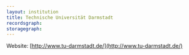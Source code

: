 ```yaml
---
layout: institution
title: Technische Universität Darmstadt
recordsgraph: 
storagegraph: 
---
```


Website: [http://www.tu-darmstadt.de/](http://www.tu-darmstadt.de/)
